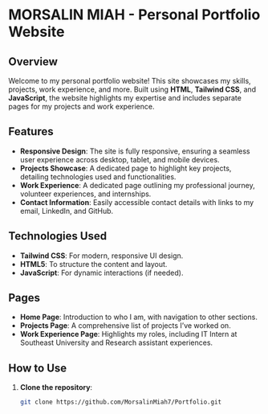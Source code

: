 # MORSALIN MIAH - Personal Portfolio Website

## Overview

Welcome to my personal portfolio website! This site showcases my skills, projects, work experience, and more. Built using **HTML**, **Tailwind CSS**, and **JavaScript**, the website highlights my expertise and includes separate pages for my projects and work experience.

## Features

- **Responsive Design**: The site is fully responsive, ensuring a seamless user experience across desktop, tablet, and mobile devices.
- **Projects Showcase**: A dedicated page to highlight key projects, detailing technologies used and functionalities.
- **Work Experience**: A dedicated page outlining my professional journey, volunteer experiences, and internships.
- **Contact Information**: Easily accessible contact details with links to my email, LinkedIn, and GitHub.

## Technologies Used

- **Tailwind CSS**: For modern, responsive UI design.
- **HTML5**: To structure the content and layout.
- **JavaScript**: For dynamic interactions (if needed).

## Pages

- **Home Page**: Introduction to who I am, with navigation to other sections.
- **Projects Page**: A comprehensive list of projects I’ve worked on.
- **Work Experience Page**: Highlights my roles, including IT Intern at Southeast University and Research assistant experiences.

## How to Use

1. **Clone the repository**:
   ```bash
   git clone https://github.com/MorsalinMiah7/Portfolio.git

